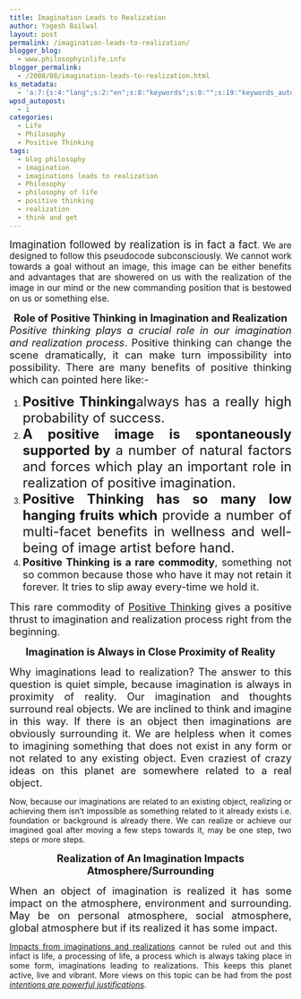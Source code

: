 ```yaml
---
title: Imagination Leads to Realization
author: Yogesh Bailwal
layout: post
permalink: /imagination-leads-to-realization/
blogger_blog:
  - www.philosophyinlife.info
blogger_permalink:
  - /2008/08/imagination-leads-to-realization.html
ks_metadata:
  - 'a:7:{s:4:"lang";s:2:"en";s:8:"keywords";s:0:"";s:19:"keywords_autoupdate";s:1:"0";s:11:"description";s:0:"";s:22:"description_autoupdate";s:1:"0";s:5:"title";s:0:"";s:6:"robots";s:12:"index,follow";}'
wpsd_autopost:
  - 1
categories:
  - Life
  - Philosophy
  - Positive Thinking
tags:
  - blog philosophy
  - imagination
  - imaginations leads to realization
  - Philosophy
  - philosophy of life
  - positive thinking
  - realization
  - think and get
---
```

<div style="text-align: justify;">
  <p>
    <span style="font-size: 110%;"><span style="font-size: 120%;">Imagination followed by realization is in fact a fact</span>. We are designed to follow this pseudocode subconsciously. We cannot work towards a goal without an image, this image can be either benefits and advantages that are showered on us with the realization of the image in our mind or the new commanding position that is bestowed on us or something else.<br /> </span>
  </p>
</div>

<div style="text-align: center;">
  <span style="font-size: 130%;"><span style="font-weight: bold;">Role of Positive Thinking in Imagination and Realization</span><br /> </span>
</div>

<div style="text-align: justify;">
  <span style="font-size: 130%;"><span style="font-style: italic;">Positive thinking plays a crucial role in our imagination and realization process</span>. Positive thinking can change the scene dramatically, it can make turn impossibility into possibility. There are many benefits of positive thinking which can pointed here like:-<br /> </span>
</div>

<ol style="text-align: justify;">
  <li>
    <span style="font-size: 130%;"><span style="font-size: 130%;"><span style="font-weight: bold;">Positive Thinking</span>always has a really high probability of success.</span></span>&nbsp;
  </li>
  <li>
    <span style="font-size: 130%;"><span style="font-size: 130%;"><span style="font-weight: bold;">A positive image is spontaneously</span> <span style="font-weight: bold;">supported by</span> a number of natural factors and forces which play an important role in realization of positive imagination.</span></span>&nbsp;
  </li>
  <li>
    <span style="font-size: 130%;"><span style="font-size: 130%;"><span style="font-weight: bold;">Positive Thinking has so many low hanging fruits which</span> provide a number of multi-facet benefits in wellness and well-being of image artist before hand.</span></span>&nbsp;
  </li>
  <li>
    <span style="font-size: 130%;"><span style="font-weight: bold;">Positive Thinking is a rare commodity</span>, something not so common because those who have it may not retain it forever. It tries to slip away every-time we hold it.</span>
  </li>
</ol>

<div style="text-align: justify;">
  <p>
    <span style="font-size: 130%;">This rare commodity of <a href="http://www.philosophyinlife.info/hypnosis-for-positive-thinking/" target="_self">Positive Thinking</a> gives a positive thrust to imagination and realization process right from the beginning.</span>
  </p>
</div>

<div style="text-align: center;">
  <span style="font-size: 130%;"><span style="font-weight: bold;">Imagination is Always in Close Proximity of Reality</span><br /> </span>
</div>

<div style="text-align: justify;">
  <p>
    <span style="font-size: 130%;">Why imaginations lead to realization? The answer to this question is quiet simple, because imagination is always in proximity of reality. Our imagination and thoughts surround real objects. We are inclined to think and imagine in this way. If there is an object then imaginations are obviously surrounding it. We are helpless when it comes to imagining something that does not exist in any form or not related to any existing object. Even craziest of crazy ideas on this planet are somewhere related to a real object.</span>
  </p>
  
  <p>
    Now, because our imaginations are related to an existing object, realizing or achieving them isn&#8217;t impossible as something related to it already exists i.e. foundation or background is already there. We can realize or achieve our imagined goal after moving a few steps towards it, may be one step, two steps or more steps.
  </p>
</div>

<div style="text-align: center;">
  <span style="font-size: 130%;"><span style="font-weight: bold;">Realization of An Imagination Impacts Atmosphere/Surrounding</span><br /> </span>
</div>

<div style="text-align: justify;">
  <p>
    <span style="font-size: 130%;">When an object of imagination is realized it has some impact on the atmosphere, environment and surrounding. May be on personal atmosphere, social atmosphere, global atmosphere but if its realized it has some impact.</span>
  </p>
  
  <p>
    <a href="http://www.philosophyinlife.info/imagination-leads-to-realization/" target="_self">Impacts from imaginations and realizations</a> cannot be ruled out and this infact is life, a processing of life, a process which is always taking place in some form, imaginations leading to realizations. This keeps this planet active, live and vibrant. More views on this topic can be had from the post <a href="http://www.philosophyinlife.info/intentions-powerful-justifications/" target="_self"><em>intentions are powerful justifications</em></a>.
  </p>
</div>
